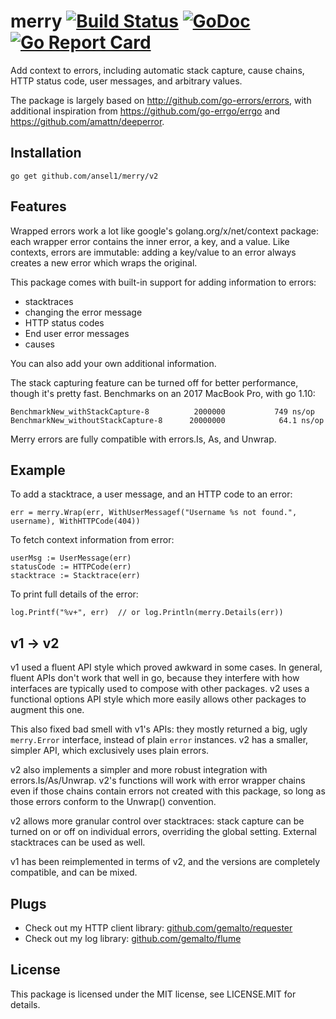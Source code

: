 merry [![Build Status](https://travis-ci.org/ansel1/merry.svg?branch=master)](https://travis-ci.org/ansel1/merry) [![GoDoc](https://godoc.org/github.com/ansel1/merry/v2?status.png)](https://godoc.org/github.com/ansel1/merry/v2) [![Go Report Card](https://goreportcard.com/badge/github.com/ansel1/merry/v2)](https://goreportcard.com/report/github.com/ansel1/merry/v2)
=====

Add context to errors, including automatic stack capture, cause chains, HTTP status code, user
messages, and arbitrary values.

The package is largely based on http://github.com/go-errors/errors, with additional
inspiration from https://github.com/go-errgo/errgo and https://github.com/amattn/deeperror.

Installation
------------

    go get github.com/ansel1/merry/v2

Features
--------

Wrapped errors work a lot like google's golang.org/x/net/context package:
each wrapper error contains the inner error, a key, and a value.
Like contexts, errors are immutable: adding a key/value to an error
always creates a new error which wraps the original.

This package comes with built-in support for adding information to errors:

* stacktraces
* changing the error message
* HTTP status codes
* End user error messages
* causes

You can also add your own additional information.

The stack capturing feature can be turned off for better performance, though it's pretty fast.  Benchmarks
on an 2017 MacBook Pro, with go 1.10:

    BenchmarkNew_withStackCapture-8      	 2000000	       749 ns/op
    BenchmarkNew_withoutStackCapture-8   	20000000	        64.1 ns/op

Merry errors are fully compatible with errors.Is, As, and Unwrap.

Example
-------

To add a stacktrace, a user message, and an HTTP code to an error:

    err = merry.Wrap(err, WithUserMessagef("Username %s not found.", username), WithHTTPCode(404))

To fetch context information from error:

    userMsg := UserMessage(err)
    statusCode := HTTPCode(err)
    stacktrace := Stacktrace(err)

To print full details of the error:

    log.Printf("%v+", err)  // or log.Println(merry.Details(err))

v1 -> v2
--------

v1 used a fluent API style which proved awkward in some cases.  In general, fluent APIs 
don't work that well in go, because they interfere with how interfaces are typically used to 
compose with other packages.  v2 uses a functional options API style which more easily 
allows other packages to augment this one.

This also fixed bad smell with v1's APIs: they mostly returned a big, ugly `merry.Error` interface, 
instead of plain `error` instances.  v2 has a smaller, simpler API, which exclusively uses plain
errors.

v2 also implements a simpler and more robust integration with errors.Is/As/Unwrap.  v2's functions will
work with error wrapper chains even if those chains contain errors not created with this package, so
long as those errors conform to the Unwrap() convention.

v2 allows more granular control over stacktraces: stack capture can be turned on or off on individual errors,
overriding the global setting.  External stacktraces can be used as well.

v1 has been reimplemented in terms of v2, and the versions are completely compatible, and can be mixed.

Plugs
-----

- Check out my HTTP client library: [github.com/gemalto/requester](https://github.com/gemalto/requester)
- Check out my log library: [github.com/gemalto/flume](https://github.com/gemalto/flume)

License
-------

This package is licensed under the MIT license, see LICENSE.MIT for details.
